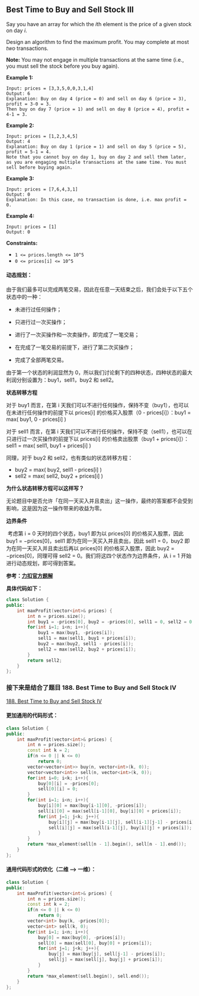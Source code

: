 ## Best Time to Buy and Sell Stock III

Say you have an array for which the *i*th element is the price of a given stock on day *i*.

Design an algorithm to find the maximum profit. You may complete at most *two* transactions.

**Note:** You may not engage in multiple transactions at the same time (i.e., you must sell the stock before you buy again).

**Example 1:**

```
Input: prices = [3,3,5,0,0,3,1,4]
Output: 6
Explanation: Buy on day 4 (price = 0) and sell on day 6 (price = 3), profit = 3-0 = 3.
Then buy on day 7 (price = 1) and sell on day 8 (price = 4), profit = 4-1 = 3.
```

**Example 2:**

```
Input: prices = [1,2,3,4,5]
Output: 4
Explanation: Buy on day 1 (price = 1) and sell on day 5 (price = 5), profit = 5-1 = 4.
Note that you cannot buy on day 1, buy on day 2 and sell them later, as you are engaging multiple transactions at the same time. You must sell before buying again.
```

**Example 3:**

```
Input: prices = [7,6,4,3,1]
Output: 0
Explanation: In this case, no transaction is done, i.e. max profit = 0.
```

**Example 4:**

```
Input: prices = [1]
Output: 0
```

**Constraints:**

- `1 <= prices.length <= 10^5`
- `0 <= prices[i] <= 10^5`

#### 动态规划：

​		由于我们最多可以完成两笔交易，因此在任意一天结束之后，我们会处于以下五个状态中的一种：

- 未进行过任何操作；

- 只进行过一次买操作；

- 进行了一次买操作和一次卖操作，即完成了一笔交易；

- 在完成了一笔交易的前提下，进行了第二次买操作；

- 完成了全部两笔交易。


由于第一个状态的利润显然为 0，所以我们讨论剩下的四种状态，四种状态的最大利润分别设置为：buy1，sell1，buy2 和 sell2。

**状态转移方程**

对于 buy1 而言，在第 i 天我们可以不进行任何操作，保持不变（buy1），也可以在未进行任何操作的前提下以 prices[i] 的价格买入股票（0 - prices[i]）：buy1 = max( buy1, 0 - prices[i] )

对于 sell1 而言，在第 i 天我们可以不进行任何操作，保持不变（sell1），也可以在只进行过一次买操作的前提下以 prices[i] 的价格卖出股票（buy1 + prices[i]）：sell1 = max( sell1, buy1 + prices[i] )

同理，对于 buy2 和 sell2，也有类似的状态转移方程：

- buy2 = max( buy2, sell1 - prices[i] )
- sell2 = max( sell2, buy2 + prices[i] )

**为什么状态转移方程可以这样写？**

​		无论题目中是否允许「在同一天买入并且卖出」这一操作，最终的答案都不会受到影响，这是因为这一操作带来的收益为零。

**边界条件**

​		考虑第 i = 0 天时的四个状态，buy1 即为以 prices[0] 的价格买入股票，因此 buy1 = −prices[0]，sell1 即为在同一天买入并且卖出，因此 sell1 = 0，buy2 即为在同一天买入并且卖出后再以 prices[0] 的价格买入股票，因此 buy2 = −prices[0]，同理可得 sell2 = 0。我们将这四个状态作为边界条件，从 i = 1 开始进行动态规划，即可得到答案。

**参考：[力扣官方题解](https://leetcode-cn.com/u/leetcode-solution/)**

**具体代码如下：**

```c++
class Solution {
public:
    int maxProfit(vector<int>& prices) {
        int n = prices.size();
        int buy1 = -prices[0], buy2 = -prices[0], sell1 = 0, sell2 = 0;
        for(int i=1; i<n; i++){
            buy1 = max(buy1, -prices[i]);
            sell1 = max(sell1, buy1 + prices[i]);
            buy2 = max(buy2, sell1 - prices[i]);
            sell2 = max(sell2, buy2 + prices[i]);
        }
        return sell2;
    }
};
```

### 接下来是结合了题目 188. Best Time to Buy and Sell Stock IV

[188. Best Time to Buy and Sell Stock IV](https://leetcode.com/problems/best-time-to-buy-and-sell-stock-iv/)

#### 更加通用的代码形式：

```c++
class Solution {
public:
    int maxProfit(vector<int>& prices) {
        int n = prices.size();
        const int k = 2;
        if(n <= 0 || k <= 0)
            return 0;
        vector<vector<int>> buy(n, vector<int>(k, 0));
        vector<vector<int>> sell(n, vector<int>(k, 0));
        for(int i=0; i<k; i++){
            buy[0][i] = -prices[0];
            sell[0][i] = 0;
        }
        for(int i=1; i<n; i++){
            buy[i][0] = max(buy[i-1][0], -prices[i]);
            sell[i][0] = max(sell[i-1][0], buy[i][0] + prices[i]);
            for(int j=1; j<k; j++){
                buy[i][j] = max(buy[i-1][j], sell[i-1][j-1] - prices[i]);
                sell[i][j] = max(sell[i-1][j], buy[i][j] + prices[i]);
            }
        }
        return *max_element(sell[n - 1].begin(), sell[n - 1].end());
    }
};
```

#### 通用代码形式的优化（二维  -->  一维）：

```c++
class Solution {
public:
    int maxProfit(vector<int>& prices) {
        int n = prices.size();
        const int k = 2;
        if(n <= 0 || k <= 0)
            return 0;
        vector<int> buy(k, -prices[0]);
        vector<int> sell(k, 0);
        for(int i=1; i<n; i++){
            buy[0] = max(buy[0], -prices[i]);
            sell[0] = max(sell[0], buy[0] + prices[i]);
            for(int j=1; j<k; j++){
                buy[j] = max(buy[j], sell[j-1] - prices[i]);
                sell[j] = max(sell[j], buy[j] + prices[i]);
            }
        }
        return *max_element(sell.begin(), sell.end());
    }
};
```

